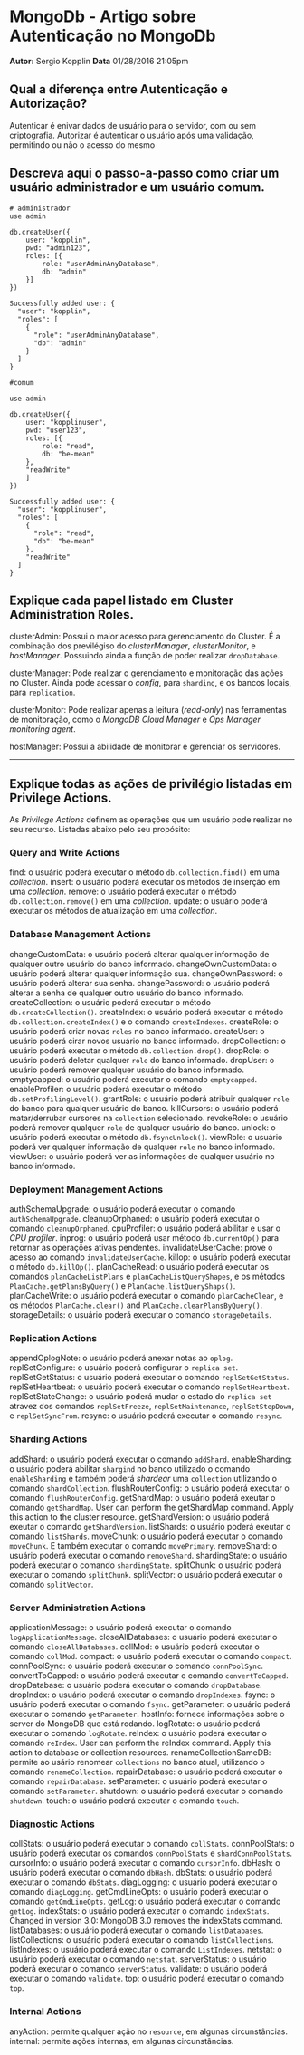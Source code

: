 # MongoDb - Artigo sobre Autenticação no MongoDb
**Autor:** Sergio Kopplin
**Data** 01/28/2016 21:05pm

## Qual a diferença entre Autenticação e Autorização?

Autenticar é enivar dados de usuário para o servidor, com ou sem criptografia.
Autorizar é autenticar o usuário após uma validação, permitindo ou não o acesso do mesmo

## Descreva aqui o passo-a-passo como criar um usuário administrador e um usuário comum.

```
# administrador
use admin

db.createUser({
    user: "kopplin",
    pwd: "admin123",
    roles: [{
        role: "userAdminAnyDatabase",
        db: "admin"
    }]
})

Successfully added user: {
  "user": "kopplin",
  "roles": [
    {
      "role": "userAdminAnyDatabase",
      "db": "admin"
    }
  ]
}

#comum

use admin

db.createUser({
    user: "kopplinuser",
    pwd: "user123",
    roles: [{
        role: "read",
        db: "be-mean"
    },
    "readWrite"
    ]
})

Successfully added user: {
  "user": "kopplinuser",
  "roles": [
    {
      "role": "read",
      "db": "be-mean"
    },
    "readWrite"
  ]
}
```

## Explique cada papel listado em Cluster Administration Roles.

clusterAdmin: Possui o maior acesso para gerenciamento do Cluster. É a combinação dos previlégiso do *clusterManager*, *clusterMonitor*, e *hostManager*. Possuindo ainda a função de poder realizar `dropDatabase`.

clusterManager: Pode realizar o gerenciamento e monitoração das ações no Cluster. Ainda pode acessar o *config*, para `sharding`, e os bancos locais, para `replication`.

clusterMonitor: Pode realizar apenas a leitura (*read-only*) nas ferramentas de monitoração, como o *MongoDB Cloud Manager* e *Ops Manager monitoring agent*.

hostManager: Possui a abilidade de monitorar e gerenciar os servidores.

---

## Explique todas as ações de privilégio listadas em Privilege Actions.

As *Privilege Actions* definem as operações que um usuário pode realizar no seu recurso. Listadas abaixo pelo seu propósito:


### Query and Write Actions

find: o usuário poderá executar o método `db.collection.find()` em uma *collection*.
insert: o usuário poderá executar os métodos de inserção em uma *collection*.
remove: o usuário poderá executar o método `db.collection.remove()` em uma *collection*.
update: o usuário poderá executar os métodos de atualização em uma *collection*.

### Database Management Actions

changeCustomData: o usuário poderá alterar qualquer informação de qualquer outro usuário do banco informado.
changeOwnCustomData: o usuário poderá alterar qualquer informação sua.
changeOwnPassword: o usuário poderá alterar sua senha.
changePassword: o usuário poderá alterar a senha de qualquer outro usuário do banco informado.
createCollection: o usuário poderá executar o método `db.createCollection()`.
createIndex: o usuário poderá executar o método `db.collection.createIndex()` e o comando `createIndexes`.
createRole: o usuário poderá criar novas `roles` no banco informado.
createUser: o usuário poderá cirar novos usuário no banco informado.
dropCollection: o usuário poderá executar o método `db.collection.drop()`.
dropRole: o usuário poderá deletar qualquer `role` do banco informado.
dropUser: o usuário poderá remover qualquer usuário do banco informado.
emptycapped: o usuário poderá executar o comando `emptycapped`.
enableProfiler: o usuário poderá executar o método `db.setProfilingLevel()`.
grantRole: o usuário poderá atribuir qualquer `role` do banco para qualquer usuário do banco.
killCursors: o usuário poderá matar/derrubar cursores na `collection` selecionado.
revokeRole: o usuário poderá remover qualquer `role` de qualquer usuário do banco.
unlock:  o usuário poderá executar o método `db.fsyncUnlock()`.
viewRole: o usuário poderá ver qualquer informação de qualquer `role` no banco informado.
viewUser: o usuário poderá ver as informações de qualquer usuário no banco informado.

### Deployment Management Actions

authSchemaUpgrade: o usuário poderá executar o comando `authSchemaUpgrade`.
cleanupOrphaned: o usuário poderá executar o comando `cleanupOrphaned`.
cpuProfiler: o usuário poderá abilitar e usar o *CPU profiler*.
inprog: o usuário poderá usar método `db.currentOp()` para retornar as operações ativas pendentes.
invalidateUserCache: prove o acesso ao comando `invalidateUserCache`.
killop: o usuário poderá executar o método `db.killOp()`.
planCacheRead: o usuário poderá executar os comandos `planCacheListPlans` e `planCacheListQueryShapes`, e os métodos `PlanCache.getPlansByQuery()` e `PlanCache.listQueryShaps()`.
planCacheWrite: o usuário poderá executar o comando `planCacheClear`, e os métodos `PlanCache.clear()` and `PlanCache.clearPlansByQuery()`.
storageDetails: o usuário poderá executar o comando `storageDetails`.

### Replication Actions

appendOplogNote: o usuário poderá anexar notas ao `oplog`.
replSetConfigure: o usuário poderá configurar o `replica set`.
replSetGetStatus: o usuário poderá executar o comando `replSetGetStatus`.
replSetHeartbeat: o usuário poderá executar o comando `replSetHeartbeat`.
replSetStateChange: o usuário poderá mudar o estado do `replica set` atravez dos comandos `replSetFreeze`, `replSetMaintenance`, `replSetStepDown`, e `replSetSyncFrom`.
resync: o usuário poderá executar o comando `resync`.

### Sharding Actions

addShard: o usuário poderá executar o comando `addShard`.
enableSharding: o usuário poderá abilitar `shargind` no banco utilizado o comando `enableSharding` e também poderá *shardear* uma `collection` utilizando o comando `shardCollection`.
flushRouterConfig: o usuário poderá executar o comando `flushRouterConfig`.
getShardMap: o usuário poderá exeutar o comando `getShardMap`.
User can perform the getShardMap command. Apply this action to the cluster resource.
getShardVersion: o usuário poderá exeutar o comando `getShardVersion`.
listShards: o usuário poderá exeutar o comando `listShards`.
moveChunk: o usuário poderá executar o comando `moveChunk`. E também executar o comando `movePrimary`.
removeShard: o usuário poderá executar o comando `removeShard`.
shardingState: o usuário poderá executar o comando `shardingState`.
splitChunk: o usuário poderá executar o comando `splitChunk`.
splitVector: o usuário poderá executar o comando `splitVector`.

### Server Administration Actions

applicationMessage: o usuário poderá executar o comando `logApplicationMessage`.
closeAllDatabases: o usuário poderá executar o comando `closeAllDatabases`.
collMod: o usuário poderá executar o comando `collMod`.
compact: o usuário poderá executar o comando `compact`.
connPoolSync: o usuário poderá executar o comando `connPoolSync`.
convertToCapped: o usuário poderá executar o comando `convertToCapped`.
dropDatabase: o usuário poderá executar o comando `dropDatabase`.
dropIndex: o usuário poderá executar o comando `dropIndexes`.
fsync: o usuário poderá executar o comando `fsync`.
getParameter: o usuário poderá executar o comando `getParameter`.
hostInfo: fornece informações sobre o server do MongoDB que está rodando.
logRotate: o usuário poderá executar o comando `logRotate`.
reIndex: o usuário poderá executar o comando `reIndex`.
User can perform the reIndex command. Apply this action to database or collection resources.
renameCollectionSameDB: permite ao usário renomear `collections` no banco atual, utilizando o comando `renameCollection`.
repairDatabase: o usuário poderá executar o comando `repairDatabase`.
setParameter: o usuário poderá executar o comando `setParameter`.
shutdown: o usuário poderá executar o comando `shutdown`.
touch: o usuário poderá executar o comando `touch`.

### Diagnostic Actions

collStats: o usuário poderá executar o comando `collStats`.
connPoolStats: o usuário poderá executar os comandos `connPoolStats` e `shardConnPoolStats`.
cursorInfo: o usuário poderá executar o comando `cursorInfo`.
dbHash: o usuário poderá executar o comando `dbHash`.
dbStats: o usuário poderá executar o comando `dbStats`.
diagLogging: o usuário poderá executar o comando `diagLogging`.
getCmdLineOpts: o usuário poderá executar o comando `getCmdLineOpts`.
getLog: o usuário poderá executar o comando `getLog`.
indexStats: o usuário poderá executar o comando `indexStats`.
Changed in version 3.0: MongoDB 3.0 removes the indexStats command.
listDatabases: o usuário poderá executar o comando `listDatabases`.
listCollections: o usuário poderá executar o comando `listCollections`.
listIndexes: o usuário poderá executar o comando `ListIndexes`.
netstat: o usuário poderá executar o comando `netstat`.
serverStatus: o usuário poderá executar o comando `serverStatus`.
validate: o usuário poderá executar o comando `validate`.
top: o usuário poderá executar o comando `top`.

### Internal Actions

anyAction: permite qualquer ação no `resource`, em algunas circunstâncias.
internal: permite ações internas, em algunas circunstâncias.
